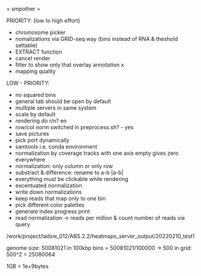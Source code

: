= smpother =

PRIORITY: (low to high effort)
- chromosome picker
- nomalizations via GRID-seq way (bins instead of RNA & theshold settable)
- EXTRACT function
- cancel render
- filter to show only that overlay annotation x
- mapping quality

LOW - PRIORITY:
- no squared bins
- general tab should be open by default
- multiple servers in same system
- scale by default
- rendering do r/n? en
- row/col norm switched in preprocess.sh? - yes
- save pictures
- pick port dynamically
- samtools i.e. conda environment
- normalization by coverage tracks with one axis empty gives zero everywhere
- normalization: only column or only row
- substract & difference: rename to a-b |a-b|
- everything must be clickable while rendering
- excentuated normalization
- write down normalizations
- keep reads that map only to one bin
- pick different color palettes
- generate index progress print
- read normalization -> reads per million & count number of reads via query

















 /work/project/ladsie_012/ABS.2.2/heatmaps_server_output/20220210_test1


genome size: 50081021
in 100kbp bins = 50081021/100000 -> 500
in grid: 500^2 = 25080064

1GB = 1e+9bytes
